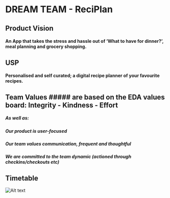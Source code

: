 # DREAM TEAM - ReciPlan

## Product Vision

#### An App that takes the stress and hassle out of ‘What to have for dinner?’, meal planning and grocery shopping.

## USP

#### Personalised and self curated; a digital recipe planner of your favourite recipes.

## Team Values ##### are based on the EDA values board: Integrity - Kindness - Effort

##### As well as:	
##### Our product is user-focused
##### Our team values communication, frequent and thoughtful
##### We are committed to the team dynamic (actioned through checkins/checkouts etc)

## Timetable

![Alt text](https://github.com/pohutukawa-2020/DREAM/blob/master/Dream%20Calendar.png?raw=true "Title")

